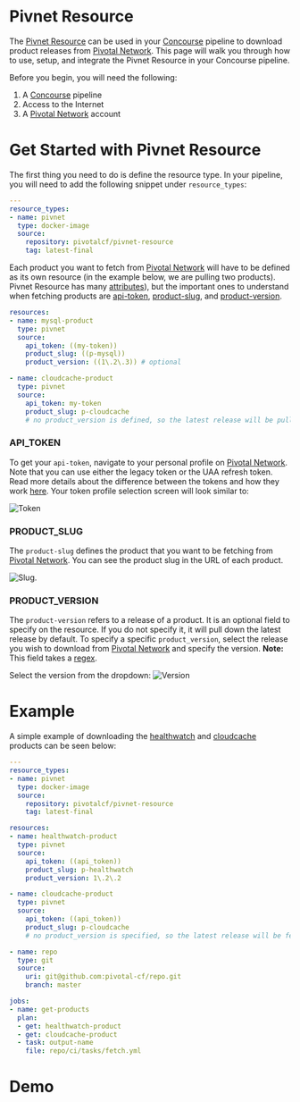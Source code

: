 # Pivnet Resource

The [Pivnet Resource](https://github.com/pivotal-cf/pivnet-resource) can be used in your [Concourse](https://concourse-ci.org/) pipeline to download product releases from [Pivotal Network](https://network.pivotal.io/). This page will walk you through how to use, setup, and integrate the Pivnet Resource in your Concourse pipeline.

Before you begin, you will need the following:

1. A [Concourse](https://concourse-ci.org/) pipeline
2. Access to the Internet
3. A [Pivotal Network](https://network.pivotal.io) account


# Get Started with Pivnet Resource

The first thing you need to do is define the resource type. In your pipeline, you will need to add the following snippet under `resource_types`:

```yaml
---
resource_types:
- name: pivnet
  type: docker-image
  source:
    repository: pivotalcf/pivnet-resource
    tag: latest-final
```


Each product you want to fetch from [Pivotal Network](https://network.pivotal.io) will have to be defined as its own resource (in the example below, we are pulling two products). Pivnet Resource has many [attributes](https://github.com/pivotal-cf/pivnet-resource)), but the important ones to understand when fetching products are [api-token](#api_token), [product-slug](#product_slug), and [product-version](#product_version). 


```yaml
resources:
- name: mysql-product
  type: pivnet
  source:
    api_token: ((my-token))
    product_slug: ((p-mysql))
    product_version: ((1\.2\.3)) # optional

- name: cloudcache-product
  type: pivnet
  source:
    api_token: my-token
    product_slug: p-cloudcache 
    # no product_version is defined, so the latest release will be pulled
```



### API_TOKEN
To get your `api-token`, navigate to your personal profile on [Pivotal Network](https://network.pivotal.io). Note that you can use either the legacy token or the UAA refresh token. Read more details about the difference between the tokens and how they work [here](https://network.pivotal.io/docs/api#how-to-authenticate). Your token profile selection screen will look similar to:

![Token](https://raw.githubusercontent.com/pivotal-cf/pivnet-resource-page.github.io/master/pivnet-profile.png)



### PRODUCT_SLUG
The `product-slug` defines the product that you want to be fetching from [Pivotal Network](https://network.pivotal.io). You can see the product slug in the URL of each product.

![Slug](https://s3.amazonaws.com/pivnet-resource-page/pivnet-product-slug.png). 



### PRODUCT_VERSION
The `product-version` refers to a release of a product. It is an optional field to specify on the resource. If you do not specify it, it will pull down the latest release  by default. To specify a specific `product_version`, select the release you wish to download from [Pivotal Network](https://network.pivotal.io) and specify the version. **Note:** This field takes a [regex](https://en.wikipedia.org/wiki/Regular_expression).

Select the version from the dropdown:
![Version](https://s3.amazonaws.com/pivnet-resource-page/pivnet-product-version.png)


# Example

A simple example of downloading the [healthwatch](https://network.pivotal.io/products/p-healthwatch/) and [cloudcache](https://network.pivotal.io/products/p-cloudcache/) products can be seen below:

```yaml
---
resource_types:
- name: pivnet
  type: docker-image
  source:
    repository: pivotalcf/pivnet-resource
    tag: latest-final

resources:
- name: healthwatch-product
  type: pivnet
  source:
    api_token: ((api_token))
    product_slug: p-healthwatch
    product_version: 1\.2\.2

- name: cloudcache-product
  type: pivnet
  source:
    api_token: ((api_token))
    product_slug: p-cloudcache
    # no product_version is specified, so the latest release will be fetched

- name: repo
  type: git
  source:
    uri: git@github.com:pivotal-cf/repo.git
    branch: master

jobs:
- name: get-products
  plan:
  - get: healthwatch-product
  - get: cloudcache-product
  - task: output-name
    file: repo/ci/tasks/fetch.yml
```


# Demo






